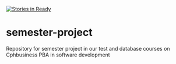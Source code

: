 [![Stories in Ready](https://badge.waffle.io/hilleer/semester-project.png?label=ready&title=Ready)](https://waffle.io/hilleer/semester-project)
# semester-project
Repository for semester project in our test and database courses on Cphbusiness PBA in software development

